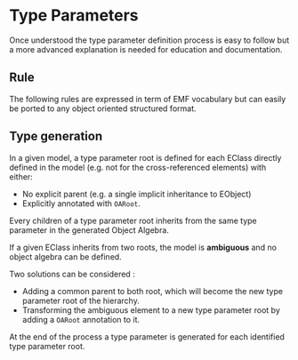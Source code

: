 # Type Parameters

Once understood the type parameter definition process is easy to follow but a more advanced explanation is needed for education and documentation.

## Rule

The following rules are expressed in term of EMF vocabulary but can easily be ported to any object oriented structured format.

## Type generation

In a given model, a type parameter root is defined for each EClass directly defined in the model (e.g. not for the cross-referenced elements) with either:

- No explicit parent (e.g. a single implicit inheritance to EObject)
- Explicitly annotated with `OARoot`. 

Every children of a type parameter root inherits from the same type parameter in the generated Object Algebra.

If a given EClass inherits from two roots, the model is **ambiguous** and no object algebra can be defined.

Two solutions can be considered :

- Adding a common parent to both root, which will become the new type parameter root of the hierarchy.
- Transforming the ambiguous element to a new type parameter root by adding a `OARoot` annotation to it.

At the end of the process a type parameter is generated for each identified type parameter root.